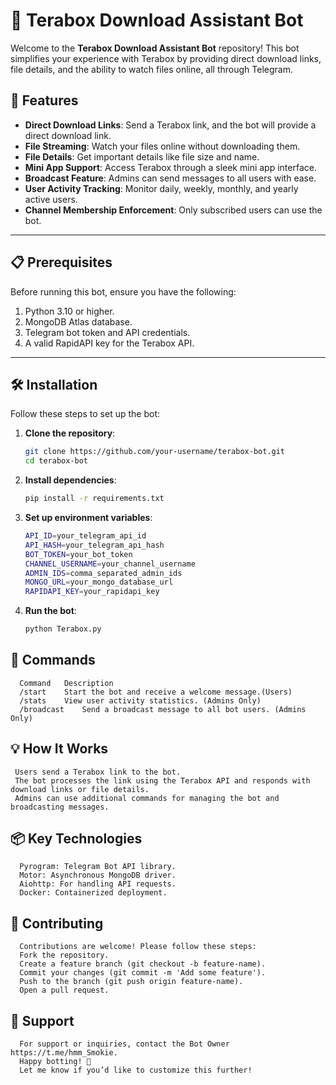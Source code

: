 # 🌟 Terabox Download Assistant Bot  

Welcome to the **Terabox Download Assistant Bot** repository! This bot simplifies your experience with Terabox by providing direct download links, file details, and the ability to watch files online, all through Telegram.  

## 🚀 Features  

- **Direct Download Links**: Send a Terabox link, and the bot will provide a direct download link.  
- **File Streaming**: Watch your files online without downloading them.  
- **File Details**: Get important details like file size and name.  
- **Mini App Support**: Access Terabox through a sleek mini app interface.  
- **Broadcast Feature**: Admins can send messages to all users with ease.  
- **User Activity Tracking**: Monitor daily, weekly, monthly, and yearly active users.  
- **Channel Membership Enforcement**: Only subscribed users can use the bot.  

---

## 📋 Prerequisites  

Before running this bot, ensure you have the following:  

1. Python 3.10 or higher.  
2. MongoDB Atlas database.  
3. Telegram bot token and API credentials.  
4. A valid RapidAPI key for the Terabox API.  

---

## 🛠️ Installation  

Follow these steps to set up the bot:  

1. **Clone the repository**:  
   ```bash  
   git clone https://github.com/your-username/terabox-bot.git  
   cd terabox-bot  
2. **Install dependencies**:
   ```bash
   pip install -r requirements.txt
3. **Set up environment variables**:
   ```bash
   API_ID=your_telegram_api_id  
   API_HASH=your_telegram_api_hash  
   BOT_TOKEN=your_bot_token  
   CHANNEL_USERNAME=your_channel_username  
   ADMIN_IDS=comma_separated_admin_ids  
   MONGO_URL=your_mongo_database_url  
   RAPIDAPI_KEY=your_rapidapi_key

4. **Run the bot**:
   ```bash
   python Terabox.py

## 🤖 Commands
      Command	Description	                                    
      /start	Start the bot and receive a welcome message.(Users)
      /stats	View user activity statistics. (Admins Only)
      /broadcast	Send a broadcast message to all bot users. (Admins Only)

## 💡 How It Works
     Users send a Terabox link to the bot.
     The bot processes the link using the Terabox API and responds with download links or file details.
     Admins can use additional commands for managing the bot and broadcasting messages.
      
## 📦 Key Technologies
      Pyrogram: Telegram Bot API library.
      Motor: Asynchronous MongoDB driver.
      Aiohttp: For handling API requests.
      Docker: Containerized deployment.


## 🤝 Contributing
      Contributions are welcome! Please follow these steps:
      Fork the repository.
      Create a feature branch (git checkout -b feature-name).
      Commit your changes (git commit -m 'Add some feature').
      Push to the branch (git push origin feature-name).
      Open a pull request.
   
## 📧 Support
      For support or inquiries, contact the Bot Owner https://t.me/hmm_Smokie.
      Happy botting! 🚀
      Let me know if you’d like to customize this further!

      




